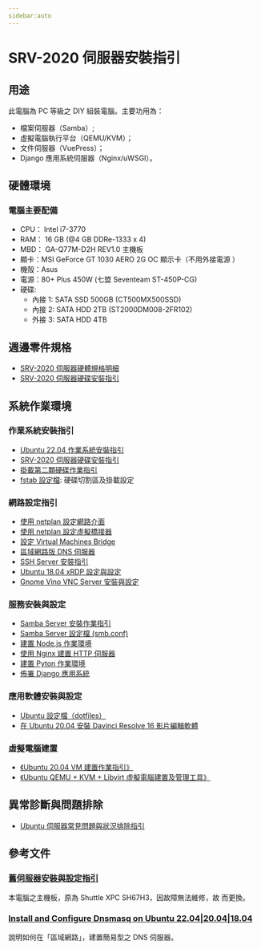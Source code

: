 ```yaml
---
sidebar:auto
---
```


# SRV-2020 伺服器安裝指引

## 用途

此電腦為 PC 等級之 DIY 組裝電腦。主要功用為：

- 檔案伺服器（Samba）;
- 虛擬電腦執行平台（QEMU/KVM）；
- 文件伺服器（VuePress）；
- Django 應用系統伺服器（Nginx/uWSGI）。

## 硬體環境

### 電腦主要配備

- CPU： Intel i7-3770
- RAM： 16 GB (@4 GB DDRe-1333 x 4)
- MBD： GA-Q77M-D2H REV1.0 主機板
- 顯卡：MSI GeForce GT 1030 AERO 2G OC 顯示卡（不用外接電源
  ）
- 機殻：Asus
- 電源：80+ Plus 450W (七盟 Seventeam ST-450P-CG)
- 硬碟:
  - 內接 1: SATA SSD 500GB (CT500MX500SSD)
  - 內接 2: SATA HDD 2TB (ST2000DM008-2FR102)
  - 外接 3: SATA HDD 4TB

## 週邊零件規格

- [SRV-2020 伺服器硬體規格明細](./SRV-2020_Hardware)
- [SRV-2020 伺服器硬碟安裝指引](./SRV-2020_HDD)

## 系統作業環境

### 作業系統安裝指引

- [Ubuntu 22.04 作業系統安裝指引](./Ubuntu-2204)
- [SRV-2020 伺服器硬碟安裝指引](./SRV-2020_HDD)
- [掛載第二顆硬碟作業指引](./掛載第二顆硬碟)
- [fstab 設定檔](./fstab): 硬碟切割區及掛載設定

### 網路設定指引

- [使用 netplan 設定網路介面](./netplan.md)
- [使用 netplan 設定虛擬橋接器](./qemu-vbr.md)
- [設定 Virtual Machines Bridge](./VM_Bridge.md)
- [區域網路版 DNS 伺服器](./local-network-dns.md)
- [SSH Server 安裝指引](https://linuxize.com/post/how-to-enable-ssh-on-ubuntu-20-04/)
- [Ubuntu 18.04 xRDP 設定與設定](./Ubuntu_18_04_+_xRDP.md)
- [Gnome Vino VNC Server 安裝與設定](./Gnome_Vino_VNC_Server.md)

### 服務安裝與設定

- [Samba Server 安裝作業指引](./Samba安裝與設定)
- [Samba Server 設定檔 (smb.conf)](./smb-conf)
- [建置 Node.js 作業環境](./nodejs-guideline.md)
- [使用 Nginx 建置 HTTP 伺服器](./nginx-guideline.md)
- [建置 Pyton 作業環境](./python-django-guideline.md)
- [佈署 Django 應用系統](./Deploy-Django-App.md)

### 應用軟體安裝與設定

- [Ubuntu 設定檔（dotfiles）](https://github.com/AlanJui/ubuntu-dotfiles)
- [在 Ubuntu 20.04 安裝 Davinci Resolve 16 影片編輯軟體](./How_to_install_Davinci_Resolve_16_on_Ubuntu_20_04.md)

### 虛擬電腦建置

- [《Ubuntu 20.04 VM 建置作業指引》](/Debian/Ubuntu-Install_SIT_Server-Initial.md)
- [《Ubuntu QEMU + KVM + Libvirt 虛擬電腦建置及管理工具》](./Ubuntu_QEMU_KVM_Libvirt.md)

## 異常診斷與問題排除

- [Ubuntu 伺服器常見問題與狀況排除指引](/srv-2020/Ubuntu_FAQ)

## 參考文件

### [舊伺服器安裝與設定指引](./SRV-01_Shuttle_SH67H3)

本電腦之主機板，原為 Shuttle XPC SH67H3，因故障無法維修，故
而更換。

### [Install and Configure Dnsmasq on Ubuntu 22.04|20.04|18.04](https://computingforgeeks.com/install-and-configure-dnsmasq-on-ubuntu/)

說明如何在「區域網路」，建置簡易型之 DNS 伺服器。
